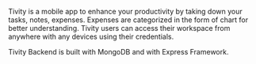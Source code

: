 Tivity is a mobile app to enhance your productivity by taking down your tasks, notes, expenses. 
Expenses are categorized in the form of chart for better understanding.
Tivity users can access their workspace from anywhere with any devices using their credentials.

Tivity Backend is built with MongoDB and with Express Framework.
